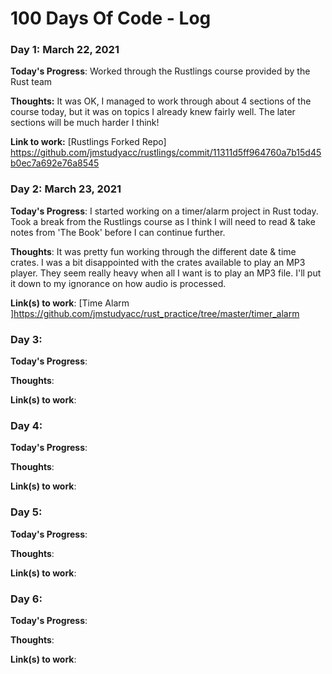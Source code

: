 # 100 Days Of Code - Log

### Day 1: March 22, 2021

**Today's Progress**: Worked through the Rustlings course provided by the Rust team

**Thoughts:** It was OK, I managed to work through about 4 sections of the course today, but it was on topics I already knew fairly well. The later sections will be much harder I think!

**Link to work:** 
[Rustlings Forked Repo] https://github.com/jmstudyacc/rustlings/commit/11311d5ff964760a7b15d45b0ec7a692e76a8545

### Day 2: March 23, 2021

**Today's Progress**: I started working on a timer/alarm project in Rust today. Took a break from the Rustlings course as I think I will need to read & take notes from 'The Book' before I can continue further.

**Thoughts**: It was pretty fun working through the different date & time crates. I was a bit disappointed with the crates available to play an MP3 player. They seem really heavy when all I want is to play an MP3 file. I'll put it down to my ignorance on how audio is processed.

**Link(s) to work**:
[Time Alarm ]https://github.com/jmstudyacc/rust_practice/tree/master/timer_alarm


### Day 3:

**Today's Progress**:

**Thoughts**:

**Link(s) to work**:


### Day 4:

**Today's Progress**:

**Thoughts**:

**Link(s) to work**:


### Day 5:

**Today's Progress**:

**Thoughts**:

**Link(s) to work**:


### Day 6:

**Today's Progress**:

**Thoughts**:

**Link(s) to work**:


